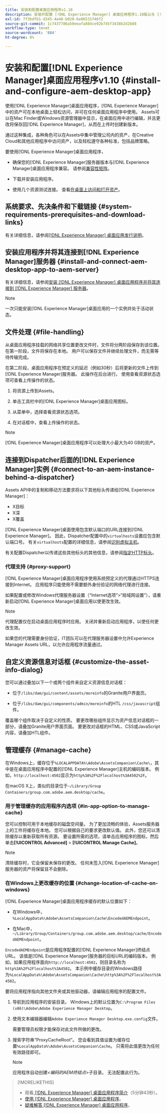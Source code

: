 ```yaml
---
title: 安装和配置桌面应用程序v1.10
description: 安装并配置 [!DNL Experience Manager] 桌面应用程序1.10版以与 [!DNL Assets] 服务器一起使用，并将资产映射为桌面上的驱动器。
exl-id: 7f3bdfb1-d345-4e48-b020-6e06531f46f2
source-git-commit: 1c7437786a50eeafa884ce92b745f3438b2d2b88
workflow-type: tm+mt
source-wordcount: '884'
ht-degree: 0%

---
```


# 安装和配置[!DNL Experience Manager]桌面应用程序v1.10 {#install-and-configure-aem-desktop-app}

使用[!DNL Experience Manager]桌面应用程序，[!DNL Experience Manager]中的资产可在本地桌面上轻松访问，并可在任何桌面应用程序中使用。 Assets可以在Mac Finder或Windows资源管理器中显示，在桌面应用中进行编辑，并且更改将保存回[!DNL Experience Manager]，从而在上传时创建新版本。

通过这种集成，各种角色可以在Assets中集中管理公司内的资产，在Creative Cloud和其他应用程序中访问资产，以及轻松遵守各种标准，包括品牌策略。

要使用[!DNL Experience Manager]桌面应用程序，

* 确保您的[!DNL Experience Manager]服务器版本与[!DNL Experience Manager]桌面应用程序兼容。 请参阅[兼容性矩阵](release-notes-of-v1.md#compatibilitymatrix)。

* 下载并安装应用程序。

* 使用几个资源测试连接。 查看[在桌面上访问和打开资产](use-app-v1.md#openondesktop)。

## 系统要求、先决条件和下载链接 {#system-requirements-prerequisites-and-download-links}

有关详细信息，请参阅[[!DNL Experience Manager] 桌面应用发行说明](release-notes-of-v1.md)。

## 安装应用程序并将其连接到[!DNL Experience Manager]服务器 {#install-and-connect-aem-desktop-app-to-aem-server}

有关详细信息，请参阅[安装 [!DNL Experience Manager] 桌面应用程序并将其连接到 [!DNL Experience Manager] 服务器](use-app-v1.md#installandconnect)。

>[!NOTE]
>
>一次只能安装[!DNL Experience Manager]桌面应用的一个实例并处于活动状态。

## 文件处理 {#file-handling}

从桌面应用程序挂载的网络共享位置更改文件时，文件将分两阶段保存到该位置。 在第一阶段，文件将保存在本地。 用户可以保存文件并继续处理文件，而无需等待传输完成。

在第二阶段，桌面应用程序在预定义的延迟（例如30秒）后将更新的文件上传到[!DNL Experience Manager]服务器。 此操作在后台进行。 使用查看资源状态选项可查看上传操作的状态。

1. 将资源上传到Assets。

1. 单击工具栏中的[!DNL Experience Manager]桌面应用图标。

1. 从菜单中，选择查看资源状态选项。

1. 在对话框中，查看上传操作的状态。

>[!NOTE]
>
>[!DNL Experience Manager]桌面应用程序可以处理大小最大为40 GB的资产。

## 连接到Dispatcher后面的[!DNL Experience Manager]实例 {#connect-to-an-aem-instance-behind-a-dispatcher}

Assets API中的复制和移动方法要求将以下其他标头传递给[!DNL Experience Manager]：

* X目标
* X深
* X覆盖

[!DNL Experience Manager]桌面使用包含默认端口的URL连接到[!DNL Experience Manager]。 因此，Dispatcher配置中的`virtualhosts`设置应包含默认端口号。 有关`virtualhosts`配置的详细信息，请参阅[识别虚拟主机](https://experienceleague.adobe.com/en/docs/experience-manager-dispatcher/using/configuring/dispatcher-configuration#identifying-virtual-hosts-virtualhosts)。

有关配置Dispatcher以传递这些其他标头的其他信息，请参阅[指定HTTP标头](https://experienceleague.adobe.com/en/docs/experience-manager-dispatcher/using/configuring/dispatcher-configuration#specifying-the-http-headers-to-pass-through-clientheaders)。

### 代理支持 {#proxy-support}

[!DNL Experience Manager]桌面应用程序使用系统预定义的代理通过HTTPS连接到Internet。 应用程序只能使用不需要额外身份验证的网络代理进行连接。

如果配置或修改Windows代理服务器设置（“Internet选项”>“局域网设置”），请重新启动[!DNL Experience Manager]桌面应用以使更改生效。

>[!NOTE]
>
>代理配置仅在启动桌面应用程序时应用。 关闭并重新启动应用程序，以使任何更改生效。

如果您的代理需要身份验证，IT团队可以在代理服务器设置中允许Experience Manager Assets URL，以允许应用程序流量通过。

## 自定义资源信息对话框 {#customize-the-asset-info-dialog}

您可以通过叠加以下一个或两个组件来自定义资源信息对话框：

* 位于`/libs/dam/gui/content/assets/moreinfo`的Granite用户界面页。

* 位于`/libs/dam/gui/components/admin/moreinfo`的HTL `/css/javascript`组件。

覆盖哪个组件取决于自定义的性质。 要更改哪些组件显示为资产信息对话框的一部分，请叠加Granite用户界面页面。 要更改对话框的HTML、CSS或JavaScript内容，请叠加HTL组件。

## 管理缓存 {#manage-cache}

在Windows上，缓存位于`%LOCALAPPDATA%\Adobe\AssetsCompanion\Cache\`，其中是在桌面应用程序中配置的[!DNL Experience Manager]主机的编码版本。 例如，`http://localhost:4502`显示为`http%3A%2F%2Flocalhost%3A4502%2F`。

在macOS X上，类似的目录位于`~/Library/Group Containers/group.com.adobe.aem.desktop/cache`。

### 用于管理缓存的应用程序内选项 {#in-app-option-to-manage-cache}

您可以控制可用于本地缓存的磁盘空间量。 为了更加流畅的体验，Assets服务器上的工件将缓存在本地。 您可以根据自己的要求更改默认值。 此外，您还可以清除缓存以重新获取所有资源。 要设置所需的选项，请单击应用程序的图标，然后单击&#x200B;**[!UICONTROL Advanced]** > **[!UICONTROL Manage Cache]**。**&#x200B;**

>[!NOTE]
>
>清除缓存时，它会保留未保存的更改。 任何未签入[!DNL Experience Manager]服务器的资产将保留且不会删除。

### 在Windows上更改缓存的位置 {#change-location-of-cache-on-windows}

[!DNL Experience Manager]桌面应用程序缓存的默认位置如下：

* 在Windows中，`%LocalAppData%\Adobe\AssetsCompanion\Cache\EncodedAEMEndpoint`。

* 在Mac中，`~/Library/Group/Containers/group.com.adobe.aem.desktop/cache/EncodedAEMEndpoint`。

`EncodedAEMEndpoint`是应用程序配置的[!DNL Experience Manager]终结点URL。 该值是[!DNL Experience Manager]服务器的目标URL的编码版本。 例如，如果应用程序面向`http://localhost:4502`，则目录名称为`http%3A%2F%2Flocalhost%3A4502`。 本示例中缓存目录的Windows路径为`%LocalAppData%\Adobe\AssetsCompanion\Cache\http%3A%2F%2Flocalhost%3A4502`。

要将应用程序指向其他文件夹或其他驱动器，请编辑应用程序的配置文件。

1. 导航到应用程序的安装目录。 Windows上的默认位置为`C:\Program Files (x86)\Adobe\Adobe Experience Manager Desktop`。

1. 使用文本编辑器编辑`Adobe Experience Manager Desktop.exe.config`文件。

   需要管理员权限才能保存对此文件所做的更改。

1. 搜索字符串“ProxyCacheRoot”。 您会看到其值设置为缓存位置`%LocalAppData%\Adobe\AssetsCompanion\Cache`。 只需将此值更改为任何有效路径即可。

   >[!NOTE]
   >
   >应用程序自动创建&#x200B;*&lt;编码的AEM终结点>*&#x200B;子目录。 无法配置此行为。

>[!MORELIKETHIS]
>
>* 观看[ [!DNL Experience Manager] 桌面应用程序简介](https://experienceleague.adobe.com/en/docs/experience-manager-learn/assets/creative-workflows/aem-desktop-app)（5分钟43秒）。
>* [使用 [!DNL Experience Manager] 桌面应用程序](use-app-v1.md)。
>* [疑难解答 [!DNL Experience Manager] 桌面应用程序](troubleshoot-app-v1.md)。
